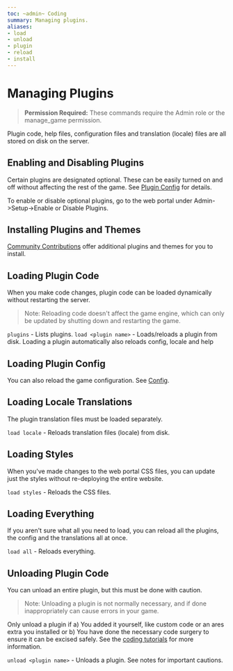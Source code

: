 ```yaml
---
toc: ~admin~ Coding
summary: Managing plugins.
aliases:
- load
- unload
- plugin
- reload
- install
---
```

# Managing Plugins

> **Permission Required:** These commands require the Admin role or the manage\_game permission.

Plugin code, help files, configuration files and translation (locale) files are all stored on disk on the server.

## Enabling and Disabling Plugins

Certain plugins are designated optional. These can be easily turned on and off without affecting the rest of the game. See [Plugin Config](https://aresmush.com/tutorials/config/plugins.html) for details.

To enable or disable optional plugins, go to the web portal under Admin->Setup->Enable or Disable Plugins.

## Installing Plugins and Themes

[Community Contributions](/help/community_contribs) offer additional plugins and themes for you to install.

## Loading Plugin Code

When you make code changes, plugin code can be loaded dynamically without restarting the server.

> Note: Reloading code doesn't affect the game engine, which can only be updated by shutting down and restarting the game.

`plugins` - Lists plugins.
`load <plugin name>` - Loads/reloads a plugin from disk. Loading a plugin automatically also reloads config, locale and help

## Loading Plugin Config

You can also reload the game configuration.  See [Config](/help/config).

## Loading Locale Translations

The plugin translation files must be loaded separately.

`load locale` - Reloads translation files (locale) from disk.

## Loading Styles

When you've made changes to the web portal CSS files, you can update just the styles without re-deploying the entire website.

`load styles` - Reloads the CSS files.

## Loading Everything

If you aren't sure what all you need to load, you can reload all the plugins, the config and the translations all at once.

`load all` - Reloads everything.

## Unloading Plugin Code

You can unload an entire plugin, but this must be done with caution.

> Note: Unloading a plugin is not normally necessary, and if done inappropriately can cause errors in your game.

Only unload a plugin if
a) You added it yourself, like custom code or an ares extra you installed or
b) You have done the necessary code surgery to ensure it can be excised safely. See the [coding tutorials](https://aresmush.com/tutorials/code/plugins.html) for more information.

`unload <plugin name>` - Unloads a plugin. See notes for important cautions.
